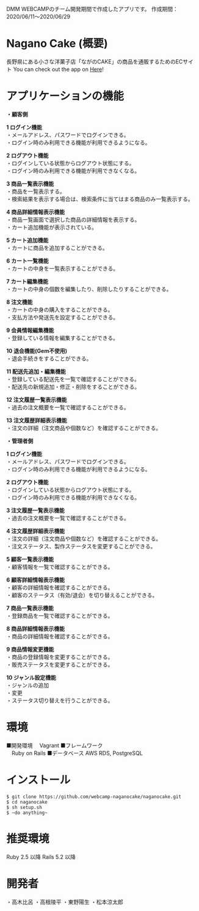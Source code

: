 DMM WEBCAMPのチーム開発期間で作成したアプリです。
作成期間：2020/06/11〜2020/06/29

# Nagano Cake (概要)
⻑野県にある⼩さな洋菓⼦店「ながのCAKE」の商品を通販するためのECサイト
You can check out the app on [Here]()!

# アプリケーションの機能
**・顧客側**

**1 ログイン機能**  
・メールアドレス、パスワードでログインできる。  
・ログイン時のみ利用できる機能が利用できるようになる。  

**2 ログアウト機能**  
・ログインしている状態からログアウト状態にする。   
・ログイン時のみ利用できる機能が利用できなくなる。  

**3 商品一覧表示機能**  
・商品を一覧表示する。   
・検索結果を表示する場合は、検索条件に当てはまる商品のみ一覧表示する。  

**4 商品詳細情報表示機能**  
・商品一覧画面で選択した商品の詳細情報を表示する。  
・カート追加機能が表示されている。  

**5 カート追加機能**  
・カートに商品を追加することができる。  

**6 カート一覧機能**  
・カートの中身を一覧表示することができる。  

**7 カート編集機能**  
・カートの中身の個数を編集したり、削除したりすることができる。  

**8 注文機能**  
・カートの中身の購入をすることができる。  
・支払方法や発送先を設定することができる。  

**9 会員情報編集機能**  
・登録している情報を編集することができる。  

**10 退会機能(Gem不使用)**  
・退会手続きをすることができる。  

**11 配送先追加・編集機能**  
・登録している配送先を一覧で確認することができる。  
・配送先の新規追加・修正・削除をすることができる。  

**12 注文履歴一覧表示機能**  
・過去の注文概要を一覧で確認することができる。  

**13 注文履歴詳細表示機能**  
・注文の詳細（注文商品や個数など）を確認することができる。  


**・管理者側**

**1 ログイン機能**  
・メールアドレス、パスワードでログインできる。  
・ログイン時のみ利用できる機能が利用できるようになる。  

**2 ログアウト機能**  
・ログインしている状態からログアウト状態にする。  
・ログイン時のみ利用できる機能が利用できなくなる。  

**3 注文履歴一覧表示機能**  
・過去の注文概要を一覧で確認することができる。  

**4 注文履歴詳細表示機能**  
・注文の詳細（注文商品や個数など）を確認することができる。  
・注文ステータス、製作ステータスを変更することができる。  

**5 顧客一覧表示機能**  
・顧客情報を一覧で確認することができる。  

**6 顧客詳細情報表示機能**  
・顧客の詳細情報を確認することができる。  
・顧客のステータス（有効/退会）を切り替えることができる。  

**7 商品一覧表示機能**  
・登録商品を一覧で確認することができる。  

**8 商品詳細情報表示機能**  
・商品の詳細情報を確認することができる。  

**9 商品情報変更機能**  
・商品の登録情報を変更することができる。  
・販売ステータスを変更することができる。  

**10 ジャンル設定機能**  
・ジャンルの追加  
・変更  
・ステータス切り替えを行うことができる。  


# 環境
■開発環境
　Vagrant
■フレームワーク  
　Ruby on Rails
■データベース
AWS RDS, PostgreSQL

# インストール
```
$ git clone https://github.com/webcamp-naganocake/naganocake.git
$ cd naganocake
$ sh setup.sh
$ ~do anything~
```
# 推奨環境
Ruby 2.5 以降 Rails 5.2 以降


# 開発者
・高木比呂
・高根陵平
・東野陽生
・松本涼太郎
